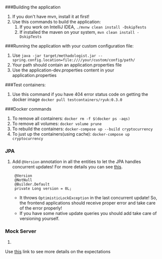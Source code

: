 ###Building the application

1. If you don't have mvn, install it at first!
2. Use this commands to build the application:
    1. If you work on IntelliJ IDEA, `./mvnw clean install -DskipTests`
    2. If installed the maven on your system, `mvn clean install -DskipTests`

###Running the application with your custom configuration file:

1. Use `java -jar target/methadologist.jar --spring.config.location=file:////your/custom/config/path/`
2. Your path should contain an application.properties file
3. Use the application-dev.properties content in your application.properties

###Test containers:

1. Use this command if you have 404 error status code on getting the docker
   image `docker pull testcontainers/ryuk:0.3.0`

###Docker commands

1. To remove all containers: `docker rm -f $(docker ps -aqs)`
2. To remove all volumes: `docker volume prune`
3. To rebuild the containers: `docker-compose up --build cryptocurrency`
4. To just up the containers(using cache): `docker-compose up cryptocurrency`

### JPA

1. Add `@Version` annotation in all the entities to let the JPA handles concurrent updates!
   For more details you can see [this](https://stackoverflow.com/questions/2572566/java-jpa-version-annotation).
   ```
    @Version
    @NotNull
    @Builder.Default
    private Long version = 0L;
   ```
    - It throws `OptimisticLockException` in the last concurrent update! So, the frontend applications should receive
      proper error and take care of the error properly!
    - If you have some native update queries you should add take care of versioning yourself.

### Mock Server

1.
Use [this](https://www.mock-server.com/mock_server/creating_expectations.html#button_match_request_by_negative_priority)
link to see more details on the expectations
